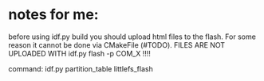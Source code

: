 
# notes for me: 
before using idf.py build you should upload html files to the flash. For some reason it cannot be done via CMakeFile (#TODO). FILES ARE NOT UPLOADED WITH idf.py flash -p COM_X !!!!

command:
idf.py partition_table littlefs_flash

